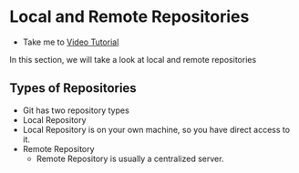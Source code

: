 # Local and Remote Repositories
  - Take me to [Video Tutorial](https://kodekloud.com/topic/local-and-remote-repositories/)
  
In this section, we will take a look at local and remote repositories

## Types of Repositories
- Git has two repository types
 - Local Repository
  - Local Repository is on your own machine, so you have direct access to it.
 - Remote Repository
   - Remote Repository is usually a centralized server.
  




